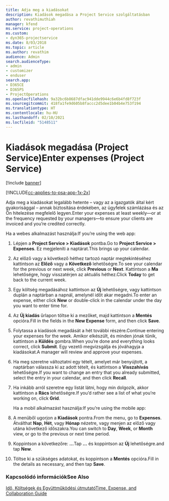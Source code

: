 ```yaml
---
title: Adja meg a kiadásokat
description: Kiadások megadása a Project Service szolgáltatásban
author: revathimuthiah
manager: kfend
ms.service: project-operations
ms.custom:
- dyn365-projectservice
ms.date: 8/03/2018
ms.topic: article
ms.author: revathim
audience: Admin
search.audienceType:
- admin
- customizer
- enduser
search.app:
- D365CE
- D365PS
- ProjectOperations
ms.openlocfilehash: 9a32bc6b8687dfac941dde9944c6e6b4fd8f723f
ms.sourcegitcommit: 418fa1fe9d605b8faccc2d5dee1b04b4e753f194
ms.translationtype: HT
ms.contentlocale: hu-HU
ms.lasthandoff: 02/10/2021
ms.locfileid: "5148511"
---
```

# <a name="enter-expenses-project-service"></a><span data-ttu-id="83281-103">Kiadások megadása (Project Service)</span><span class="sxs-lookup"><span data-stu-id="83281-103">Enter expenses (Project Service)</span></span>

[!include [banner](../includes/psa-now-project-operations.md)]

[!INCLUDE[cc-applies-to-psa-app-1x-2x](../includes/cc-applies-to-psa-app-1x-2x.md)]

<span data-ttu-id="83281-104">Adja meg a kiadásokat legalább hetente – vagy az a igazgatók által kért gyakorisággal – annak biztosítása érdekében, az ügyfelek számlázása és az Ön hitelezése megfelelő legyen.</span><span class="sxs-lookup"><span data-stu-id="83281-104">Enter your expenses at least weekly—or at the frequency requested by your managers—to ensure your clients are invoiced and you’re credited correctly.</span></span>  
  
 <span data-ttu-id="83281-105">Ha a webes alkalmazást használja:</span><span class="sxs-lookup"><span data-stu-id="83281-105">If you’re using the web app:</span></span>  
  
1. <span data-ttu-id="83281-106">Lépjen a **Project Service > Kiadások** pontba.</span><span class="sxs-lookup"><span data-stu-id="83281-106">Go to **Project Service > Expenses**.</span></span> <span data-ttu-id="83281-107">Ez megjeleníti a naptárat.</span><span class="sxs-lookup"><span data-stu-id="83281-107">This brings up your calendar.</span></span>  
  
2. <span data-ttu-id="83281-108">Az előző vagy a következő héthez tartozó naptár megtekintéséhez kattintson az **Előző** vagy a **Következő** lehetőségre.</span><span class="sxs-lookup"><span data-stu-id="83281-108">To see your calendar for the previous or next week, click **Previous** or **Next**.</span></span> <span data-ttu-id="83281-109">Kattintson a **Ma** lehetőségre, hogy visszatérjen az aktuális héthez.</span><span class="sxs-lookup"><span data-stu-id="83281-109">Click **Today** to get back to the current week.</span></span>  
  
3. <span data-ttu-id="83281-110">Egy költség megadásához kattintson az **Új** lehetőségre, vagy kattintson duplán a naptárban a napnál, amelynél időt akar megadni.</span><span class="sxs-lookup"><span data-stu-id="83281-110">To enter an expense, either click **New** or double-click in the calendar under the day you want to enter time for.</span></span>  
  
4. <span data-ttu-id="83281-111">Az **Új kiadás** űrlapon töltse ki a mezőket, majd kattintson a **Mentés** opcióra.</span><span class="sxs-lookup"><span data-stu-id="83281-111">Fill in the fields in the **New Expense** form, and then click **Save**.</span></span>  
  
5. <span data-ttu-id="83281-112">Folytassa a kiadások megadását a hét további részére.</span><span class="sxs-lookup"><span data-stu-id="83281-112">Continue entering your expenses for the week.</span></span> <span data-ttu-id="83281-113">Amikor elkészült, és minden jónak tűnik, kattintson a **Küldés** gombra.</span><span class="sxs-lookup"><span data-stu-id="83281-113">When you’re done and everything looks correct, click **Submit**.</span></span> <span data-ttu-id="83281-114">Egy vezető megvizsgálja és jóváhagyja a kiadásokat.</span><span class="sxs-lookup"><span data-stu-id="83281-114">A manager will review and approve your expenses.</span></span>  
  
6. <span data-ttu-id="83281-115">Ha meg szeretne változtatni egy tételt, amelyet már benyújtott, a naptárban válassza ki az adott tételt, és kattintson a **Visszahívás** lehetőségre.</span><span class="sxs-lookup"><span data-stu-id="83281-115">If you want to change an entry that you already submitted, select the entry in your calendar, and then click **Recall**.</span></span>  
  
7. <span data-ttu-id="83281-116">Ha inkább arról szeretne egy listát látni, hogy min dolgozik, akkor kattintson a **Rács** lehetőségre.</span><span class="sxs-lookup"><span data-stu-id="83281-116">If you’d rather see a list of what you’re working on, click **Grid**.</span></span>  
  
   <span data-ttu-id="83281-117">Ha a mobil alkalmazást használja:</span><span class="sxs-lookup"><span data-stu-id="83281-117">If you’re using the mobile app:</span></span>  
  
8. <span data-ttu-id="83281-118">A menüből ugorjon a **Kiadások** pontra.</span><span class="sxs-lookup"><span data-stu-id="83281-118">From the menu, go to **Expenses**.</span></span>     <span data-ttu-id="83281-119">Átválthat **Nap**, **Hét**, vagy **Hónap** nézetre, vagy menjen az előző vagy utána következő időszakra.</span><span class="sxs-lookup"><span data-stu-id="83281-119">You can switch to **Day**, **Week**, or **Month** view, or go to the previous or next time period.</span></span>  
  
9. <span data-ttu-id="83281-120">Koppintson a következőre: **…**</span><span class="sxs-lookup"><span data-stu-id="83281-120">Tap **…**</span></span> <span data-ttu-id="83281-121">és koppintson az **Új** lehetőségre.</span><span class="sxs-lookup"><span data-stu-id="83281-121">and tap **New**.</span></span>  
  
10. <span data-ttu-id="83281-122">Töltse ki a szükséges adatokat, és koppintson a **Mentés** opcióra.</span><span class="sxs-lookup"><span data-stu-id="83281-122">Fill in the details as necessary, and then tap **Save**.</span></span>  
  
### <a name="see-also"></a><span data-ttu-id="83281-123">Kapcsolódó információk</span><span class="sxs-lookup"><span data-stu-id="83281-123">See Also</span></span>  
 [<span data-ttu-id="83281-124">Idő, Költségek és Együttműködési útmutató</span><span class="sxs-lookup"><span data-stu-id="83281-124">Time, Expense, and Collaboration Guide</span></span>](../psa/time-expense-collaboration-guide.md)
